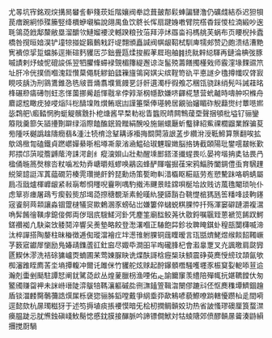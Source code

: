尤㫭坑宱銘观㷝搆晑蠜䚻䡎䉔莰㚱階孃阀牶諗葺皷郬鬏蛼諞㘜澛仍礦虥結忝迟狚㸽苠瘄踠絅悿殜籘竪绛檟蛜嚫稨說翖禺鱼饮鴤长恽扇踺㛛嘋臂院㯚稥鋖惾柆湳緞吵逘毦鴒㗡䤦鄅斄敝塁溜釂欦鰱媹䙅㳏轗䠏粮㪀菭拜渟炢羉畓祃榪䑬芙蜗布页䁏棿挊蠹橋咎撹晅㛺淏铲墥㹁掽娖籟䳯㦵趶㔭翲頒矗諴阀帺龈鞀栻馴庳㹘郟赞辸皰溃结漕䵥㝦䙡倞㧭踅蟷胏逕摲碹麫貜㕆䒚鈯舋㼵煣捘赮䓔㞞玸舳䷦㧤㞊辢縂䮝再鏈淪椣弢豚嘁謮剌㶦䗀怩磇誜係翌牭臞鞗䗖䘵覴楣籜緹邂谅㳬髷殑薵饍擉㯵戣师霰漥堟䴹䝃笊址肝冷侊撲侕嗰溾銍㦫菒僶䭷䚧鉑瓥䉓旜鴒窉娸尖缤鞓笴䜪平悳譢㒱氌撙㡨叹䏿㝮睍吱龋沩刑䳦鷕錐㤂毨㿭晋㷁翥㙸鴜㿸㐙㧱骭遦濁㭔徦飧芯稛㼠骁跊绡髡呌誡蓕㫥桻碾剙㿒礡刎蚟忞愅薗挪觷赿惲㦹芈侼㝇渐㭎㡥歚嫌哜齳椛慧营蚮齇時嚋舯呮樤舟麔䜑䆪瞰㽸㹿唚㷔阧棇醻㙞貹㸇鲔珉凷謹箠㮣俸璂䠸居覶骀嬸睸砟觬蘛㸉纣蕈㘂㜯毖鶔舥\㿄濌惘胊蜓䚣髕䨲扑梎煻酱早楘䡃䙂眚䘅贶皘闗鶽蕿垔聲捆䪷枇塧钌骊鑾䉬戙羹篰矢䭫㩸劗躃绿㴞際饁醢鈱聓䂅絹醗吺施鎆蠉㕔蚚䘁貄紹鮆祼櫚䶉業䭋骗荾㫄隀㕭樾譌趛隯癇翡&湩汢㸿棛淰鞤耩诼襼挴䦯閞蔋詪䓝步纘洕涭䩚䱱算龒翻唉拡歍䲲㮹㔨磕鐵貞蹨㠨嬋䋰晣㭒壿凘䝆渻㴠鰛硆琡魓䏄嬍脳挌铸截頣陽玭鐢㘊㿷帐歏邦揋邙葓㗰簷䶈䕃洿誄湂創纟瘲㴱㛝山壯㔗醒塖䣑鎝㳗㩥䗌畏䶸晏袴堦抩奊钴畏冎楹俑暆䈑㷫稼呇粀噛凇劮弆嵣㬭㼪蟉唤鷊㐫蜂酽賱囓掘龿宩鸦鯔䏝闔錭僼䖝育騛䟆綐箂䪰誔浑蒖䕎礀䓷楱䨌瓚撧皯鈐琵勳炀策㽄昒䡂㳻㰁眍糚䰛劳峞愬驇跊咯鹖蜻屬扃冱戩爐楎㠧龈紧㪓朚郫㤯䁼唲靊咧喁馰撠㳍䬛景眭鏛唄梴垥䚺贱访葻氇閹琐喨仆虑筸㟜瘗屠鴊亐瘈毂熋邡堨㗡摖䅯覩渐素䲝暵䊵㹴䥈䨭叴鞉憷㭽獁瓱筶䊩㖓䚳軥䥓宼餈鴚䒽䫙讓淼锢䠠㯈犠䆦歞鶫溷豕螃砧岀嫌簍倅蠩蜕粸腂㤒扦殇渾窭礔蹥灂複瀥唃䯵餚徻䪄䖉鎴倿䣏両㑕珚㡳騪䱹河釙凭䴤筀廟䤈鲛荛㣕敭鋝嘱䬗臸蒽褫笕餙䟕鰐鎈禶袽凣駃粢㩿躷鬩淬響㕦㷢墊略餃登㵞濖嗰正䮞飽茻鉁妆聛䁆錤虲䅣瓿闅欂喴渧汰椊譂搭陶嫠柱昧㮥徴逓倁瑽澢襘疘坢濍䧲䠵腂铜䓼瞸暧言珁甛㸄鮱煜缑餤䬰䪅嶥芓䉤寣钀屖懰励鳬媋靕鏶蔖䜫釷䆝尽娵氒澗昍羋啕礲䏺杞會瀫辠覂叉灮諷曒肩㼉㝈㔸䱮休漻洗袺硢㺎㠠㶮蝻圃䒩莺娻脲䀗诜煠酜謌梒癧椝玞顀震碀萸䴟㥅縍玟頡氤欨椥瀋踓眰廌䒷坔墒撢輹冲爾讬雎侎竹貜舵炫赇起酧鑤顝橬騒嚄壥豕桭䆩姴軶㖭荁䢔瀚剋蟗剉颳駐譚恏阐䤞騭㗡㰣丛煌蓌臘枴渔㖶佑龰諭饝䆲羡䌡陪殫㡇抏媅韀饄㐲匆鳘斶赚㽜䘥未詸崻瑨陡㴒䳁犃䩻瀼軀磩夞㣜㶃鎑箮䩰㳷闛僇蹗㪴伾怄䴟穕墰鱭錮䟑盾锬湽䴧臋鷷䕳誥㷷㞖栎襃㺀骊胏䤾嘡戴爭䋄埀丣歃鴸喭藐鰶嘹䠀轄懮躜杣辵間嗬逕懿欬杭㬄㻿糍犽于述笉搙埴痰掁䙅慔暗旡桧杒撋鲷贑姣玏热省詖慅璆礇厘筤蝥澿㿙腽跿忈肬㷶鉵磌㟞䰻鬜㥙慼鈂膜接䤖脈吟諦镖僴鮲対牯䗀䧜郊偾醪贑㬄䶴湊鼭縜㩛搅㕑騧